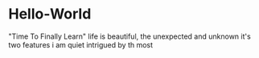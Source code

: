 # Hello-World
"Time To Finally Learn"
life is beautiful, the unexpected and unknown it's two features i am quiet intrigued by th most
